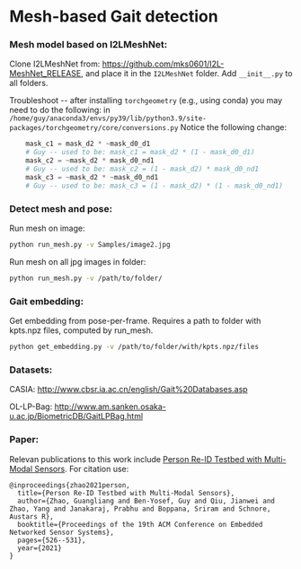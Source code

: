 # Mesh-based Gait detection 


### Mesh model based on I2LMeshNet:
Clone I2LMeshNet from: https://github.com/mks0601/I2L-MeshNet_RELEASE, 
and place it in the `I2LMeshNet` folder. Add `__init__.py` to all folders.

Troubleshoot -- after installing `torchgeometry` (e.g., using conda) you may need to do the following: 
in `/home/guy/anaconda3/envs/py39/lib/python3.9/site-packages/torchgeometry/core/conversions.py`
Notice the following change:
```python
    mask_c1 = mask_d2 * ~mask_d0_d1
    # Guy -- used to be: mask_c1 = mask_d2 * (1 - mask_d0_d1)
    mask_c2 = ~mask_d2 * mask_d0_nd1
    # Guy -- used to be: mask_c2 = (1 - mask_d2) * mask_d0_nd1
    mask_c3 = ~mask_d2 * ~mask_d0_nd1
    # Guy -- used to be: mask_c3 = (1 - mask_d2) * (1 - mask_d0_nd1)
```


### Detect mesh and pose:
Run mesh on image:
```bash
python run_mesh.py -v Samples/image2.jpg
```

Run mesh on all jpg images in folder: 
```bash
python run_mesh.py -v /path/to/folder/
```

### Gait embedding:
Get embedding from pose-per-frame. Requires a path to folder with kpts.npz files, computed by run_mesh. 
```bash
python get_embedding.py -v /path/to/folder/with/kpts.npz/files
```

### Datasets:
CASIA:
http://www.cbsr.ia.ac.cn/english/Gait%20Databases.asp

OL-LP-Bag:
http://www.am.sanken.osaka-u.ac.jp/BiometricDB/GaitLPBag.html


### Paper:
Relevan publications to this work include [Person Re-ID Testbed with Multi-Modal Sensors](https://dl.acm.org/doi/abs/10.1145/3485730.3494113). For citation use: 
```
@inproceedings{zhao2021person,
  title={Person Re-ID Testbed with Multi-Modal Sensors},
  author={Zhao, Guangliang and Ben-Yosef, Guy and Qiu, Jianwei and Zhao, Yang and Janakaraj, Prabhu and Boppana, Sriram and Schnore, Austars R},
  booktitle={Proceedings of the 19th ACM Conference on Embedded Networked Sensor Systems},
  pages={526--531},
  year={2021}
}
